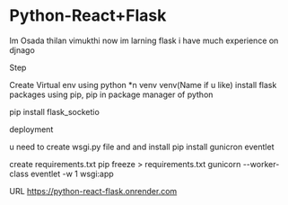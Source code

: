 # Python-React+Flask

Im Osada thilan vimukthi now im larning flask i have much experience on djnago

Step

Create Virtual env
 using python *n venv venv(Name if u like)
 install flask packages using pip, pip in package manager of python

 pip install flask_socketio


 deployment

 u need to create wsgi.py file and
 and install pip install gunicron eventlet

 create requirements.txt pip freeze > requirements.txt
 gunicorn --worker-class eventlet -w 1 wsgi:app

 URL https://python-react-flask.onrender.com